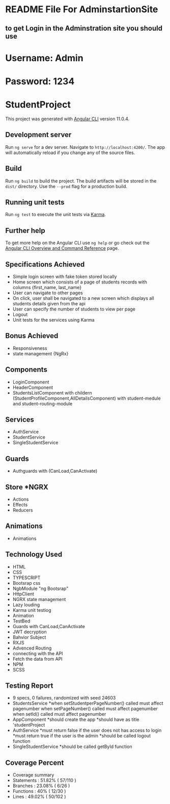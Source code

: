 # README File For AdminstartionSite
## to get Login in the Adminstration site you should use
 # Username: Admin
 # Password: 1234

# StudentProject

This project was generated with [Angular CLI](https://github.com/angular/angular-cli) version 11.0.4.

## Development server

Run `ng serve` for a dev server. Navigate to `http://localhost:4200/`. The app will automatically reload if you change any of the source files.

## Build

Run `ng build` to build the project. The build artifacts will be stored in the `dist/` directory. Use the `--prod` flag for a production build.

## Running unit tests

Run `ng test` to execute the unit tests via [Karma](https://karma-runner.github.io).


## Further help

To get more help on the Angular CLI use `ng help` or go check out the [Angular CLI Overview and Command Reference](https://angular.io/cli) page.

## Specifications Achieved 
* Simple login screen with fake token stored locally
* Home screen which consists of a page of students records with columns {first_name,
last_name}
* User can navigate to other pages
* On click, user shall be navigated to a new screen which displays all students details given from
the api
* User can specify the number of students to view per page
* Logout
* Unit tests for the services using Karma

## Bonus Achieved 
* Responsiveness
* state management {NgRx}

## Components
* LoginComponent
* HeaderComponent
* StudentsListComponent with childern (StudentProfileComponent,AllDetailsComponent) with student-medule and student-routing-module 

## Services
* AuthService
* StudentService
* SingleStudentService

## Guards
* Authguards with (CanLoad,CanActivate)

## Store *NGRX
* Actions
* Effects
* Reducers

## Animations
* Animations


## Technology Used
* HTML
* CSS
* TYPESCRIPT
* Bootsrap css
* NgbModule "ng Bootsrap"
* HttpClient
* NGRX state management
* Lazy louding
* Karma unit testiog
* Animation
* TestBed
* Guards with CanLoad,CanActivate
* JWT decryption 
* Bahvior Subject
* RXJS
* Advenced Routing
* connecting with the API
* Fetch the data from API
* NPM
* SCSS

## Testing Report 
 * 9 specs, 0 failures, randomized with seed 24603
 * StudentsService
  *when setStudentperPageNumber() called must affect pagenumber
  when setPageNumber() called must affect pagenumber
  when setId() called must affect pagenumber
* AppComponent
  *should create the app
  *should have as title 'studentProject
* AuthService
  *must return false if the user does not has access to login
  *must return true if the user is the admin
  *should be called logout function
* SingleStudentService
  *should be called getById function


## Coverage Percent
* Coverage summary
* Statements   : 51.82% ( 57/110 )
* Branches     : 23.08% ( 6/26 )
* Functions    : 40% ( 12/30 )
* Lines        : 49.02% ( 50/102 )

